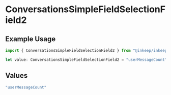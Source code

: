 # ConversationsSimpleFieldSelectionField2

## Example Usage

```typescript
import { ConversationsSimpleFieldSelectionField2 } from "@inkeep/inkeep-analytics/models/components";

let value: ConversationsSimpleFieldSelectionField2 = "userMessageCount";
```

## Values

```typescript
"userMessageCount"
```